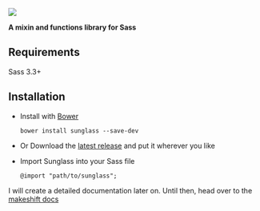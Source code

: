 ![](http://cdn.devatrox.de/img/sunglass-logo.png)

**A mixin and functions library for Sass**

## Requirements
Sass 3.3+

## Installation

* Install with [Bower](http://bower.io/)

    `bower install sunglass --save-dev`

* Or Download the [latest release](releases/) and put it wherever you like

* Import Sunglass into your Sass file

    `@import "path/to/sunglass";`


I will create a detailed documentation later on. Until then, head over to the [makeshift docs](docs.md)
